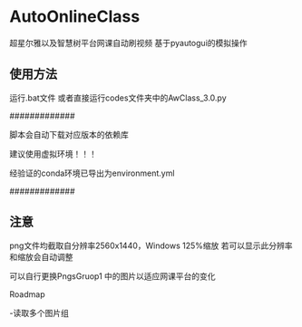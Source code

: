 # AutoOnlineClass

超星尔雅以及智慧树平台网课自动刷视频
基于pyautogui的模拟操作

## 使用方法

运行.bat文件 或者直接运行codes文件夹中的AwClass_3.0.py



#############

脚本会自动下载对应版本的依赖库

建议使用虚拟环境！！！

经验证的conda环境已导出为environment.yml

#############



## 注意

png文件均截取自分辨率2560x1440，Windows 125%缩放
若可以显示此分辨率和缩放会自动调整

可以自行更换PngsGruop1 中的图片以适应网课平台的变化


Roadmap

-读取多个图片组
